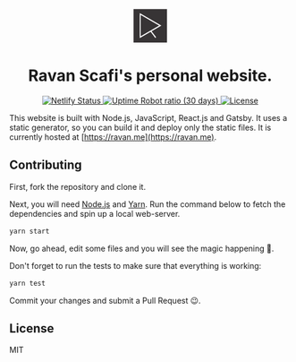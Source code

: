 <p align="center">
  <a href="https://ravan.me">
    <img alt="ravan.me" src="content/assets/icon.png" width="60" />
  </a>
</p>
<h1 align="center">
  Ravan Scafi's personal website.
</h1>

<p align="center">
  <a href="https://app.netlify.com/sites/ravan-me/deploys">
    <img src="https://img.shields.io/endpoint.svg?url=https%3A%2F%2Fdeveloper.oswaldlabs.com%2Fnetlify-status%2F56c44513-e90d-4b6d-8880-7a46d7748b62" alt="Netlify Status" />
  </a>
  <a href="https://ravan.me">
    <img alt="Uptime Robot ratio (30 days)" src="https://img.shields.io/uptimerobot/ratio/m776444868-5284a38ccbb12c05e9c58f76.svg">
  </a>
  <a href="LICENSE">
    <img alt="License" src="https://img.shields.io/github/license/ravanscafi/ravan.me.svg?color=success">
  </a>
</p>

This website is built with Node.js, JavaScript, React.js and Gatsby. It uses a
static generator, so you can build it and deploy only the static files. It is
currently hosted at [https://ravan.me](https://ravan.me).

## Contributing

First, fork the repository and clone it.

Next, you will need [Node.js](https://nodejs.org/) and
[Yarn](https://yarnpkg.com/). Run the command below to fetch the dependencies
and spin up a local web-server.

```bash
yarn start
```

Now, go ahead, edit some files and you will see the magic happening 🎉.

Don't forget to run the tests to make sure that everything is working:

```bash
yarn test
```

Commit your changes and submit a Pull Request 😉.

## License

MIT
